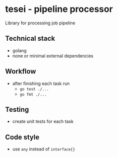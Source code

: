 # tesei - pipeline processor

Library for processing job pipeline

## Technical stack

- golang
- none or minimal external dependencies

## Workflow

- after finishing each task run
    - `go test ./...`
    - `go fmt ./...`

## Testing

- create unit tests for each task

## Code style

- use `any` instead of `interface{}`